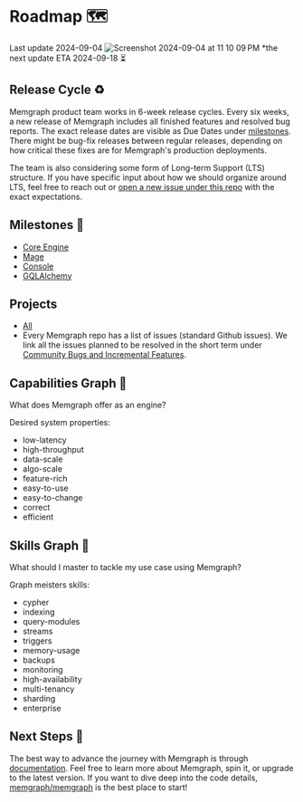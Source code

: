 # Roadmap 🗺️

Last update 2024-09-04
![Screenshot 2024-09-04 at 11 10 09 PM](https://github.com/user-attachments/assets/3fb4544b-b386-435a-9f84-0356be654536)
*the next update ETA 2024-09-18 ⏳

## Release Cycle ♻️

Memgraph product team works in 6-week release cycles. Every six weeks, a new release of Memgraph includes all finished features and resolved bug reports. The exact release dates are visible as Due Dates under [milestones](https://github.com/memgraph/memgraph/milestones). There might be bug-fix releases between regular releases, depending on how critical these fixes are for Memgraph's production deployments.

The team is also considering some form of Long-term Support (LTS) structure. If you have specific input about how we should organize around LTS, feel free to reach out or [open a new issue under this repo](https://github.com/memgraph/roadmap/issues) with the exact expectations.

## Milestones 🥅

* [Core Engine](https://github.com/memgraph/memgraph/milestones)
* [Mage](https://github.com/memgraph/mage/milestones)
* [Console](https://github.com/memgraph/mgconsole/milestones)
* [GQLAlchemy](https://github.com/memgraph/gqlalchemy/milestones)

## Projects

* [All](https://github.com/orgs/memgraph/projects)
* Every Memgraph repo has a list of issues (standard Github issues). We link all the issues planned to be resolved in the short term under [Community Bugs and Incremental Features](https://github.com/orgs/memgraph/projects/12).

## Capabilities Graph 🤔

What does Memgraph offer as an engine?

Desired system properties:
  * low-latency
  * high-throughput
  * data-scale
  * algo-scale
  * feature-rich
  * easy-to-use
  * easy-to-change
  * correct
  * efficient

## Skills Graph 🧰

What should I master to tackle my use case using Memgraph?

Graph meisters skills:
  * cypher
  * indexing
  * query-modules
  * streams
  * triggers
  * memory-usage
  * backups
  * monitoring
  * high-availability
  * multi-tenancy
  * sharding
  * enterprise

## Next Steps 🚶

The best way to advance the journey with Memgraph is through [documentation](https://memgraph.com/docs). Feel free to learn more about Memgraph, spin it, or upgrade to the latest version. If you want to dive deep into the code details, [memgraph/memgraph](https://github.com/memgraph/memgraph) is the best place to start!
